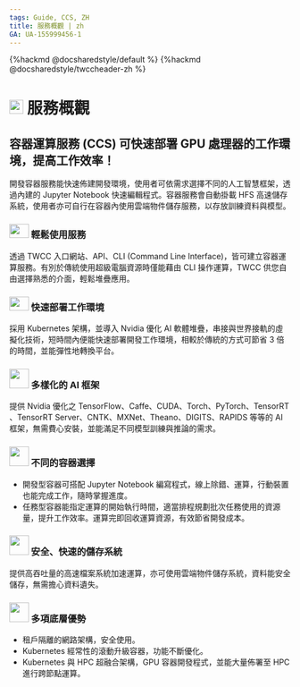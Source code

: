 ```yaml
---
tags: Guide, CCS, ZH
title: 服務概觀 | zh
GA: UA-155999456-1
---
```


{%hackmd @docsharedstyle/default %}
{%hackmd @docsharedstyle/twccheader-zh %}

<style>
</style>

# <img class="icon" src="https://cos.twcc.ai/SYS-MANUAL/uploads/upload_0b81080da8a39866cd1e0aa0471e9552.png" width="25" height="25"> 服務概觀 


## 容器運算服務 (CCS) 可快速部署 GPU 處理器的工作環境，提高工作效率！

開發容器服務能快速佈建開發環境，使用者可依需求選擇不同的人工智慧框架，透過內建的 Jupyter Notebook 快速編輯程式。容器服務會自動掛載 HFS 高速儲存系統，使用者亦可自行在容器內使用雲端物件儲存服務，以存放訓練資料與模型。


### <img src="https://cos.twcc.ai/SYS-MANUAL/uploads/upload_9031b03afa1291f2d95f9dbc60cf2948.png" width="35" height="25"> 輕鬆使用服務 


透過 TWCC 入口網站、API、CLI (Command Line Interface)，皆可建立容器運算服務。有別於傳統使用超級電腦資源時僅能藉由 CLI 操作運算，TWCC 供您自由選擇熟悉的介面，輕鬆堆疊應用。


### <img src="https://cos.twcc.ai/SYS-MANUAL/uploads/upload_afd344f9a1b3d0567f83a250da8b8d26.png" width="35" height="25"> 快速部署工作環境

採用 Kubernetes 架構，並導入 Nvidia 優化 AI 軟體堆疊，串接與世界接軌的虛擬化技術，短時間內便能快速部署開發工作環境，相較於傳統的方式可節省 3 倍的時間，並能彈性地轉換平台。

### <img src="https://cos.twcc.ai/SYS-MANUAL/uploads/upload_d404fdf4e28033ae3c6185c87888ab51.png" width="35" heigh="25"> 多樣化的 AI 框架

提供 Nvidia 優化之 TensorFlow、Caffe、CUDA、Torch、PyTorch、TensorRT 、TensorRT Server、CNTK、MXNet、Theano、DIGITS、RAPIDS 等等的 AI 框架，無需費心安裝，並能滿足不同模型訓練與推論的需求。

### <img src="https://cos.twcc.ai/SYS-MANUAL/uploads/upload_cb712cc256270388197b36fdb9757d68.png" width="35" heigh="25"> 不同的容器選擇

- 開發型容器可搭配 Jupyter Notebook 編寫程式，線上除錯、運算，行動裝置也能完成工作，隨時掌握進度。
- 任務型容器能指定運算的開始執行時間，適當排程規劃批次任務使用的資源量，提升工作效率。運算完即回收運算資源，有效節省開發成本。


### <img src="https://cos.twcc.ai/SYS-MANUAL/uploads/upload_22d79d4fc2df0425c3f9c9e1e0591396.png" width="35" heigh="25"> 安全、快速的儲存系統

提供高吞吐量的高速檔案系統加速運算，亦可使用雲端物件儲存系統，資料能安全儲存，無需擔心資料遺失。

### <img src="https://cos.twcc.ai/SYS-MANUAL/uploads/upload_b5b69c51d21e91a714e4152465fed59e.png" width="35" heigh="25"> 多項底層優勢


- 租戶隔離的網路架構，安全使用。
- Kubernetes 經常性的滾動升級容器，功能不斷優化。
- Kubernetes 與 HPC 超融合架構，GPU 容器開發程式，並能大量佈署至 HPC 進行跨節點運算。
